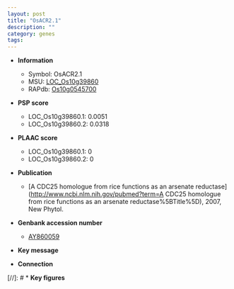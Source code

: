 ```yaml
---
layout: post
title: "OsACR2.1"
description: ""
category: genes
tags: 
---
```


* **Information**  
    + Symbol: OsACR2.1  
    + MSU: [LOC_Os10g39860](http://rice.plantbiology.msu.edu/cgi-bin/ORF_infopage.cgi?orf=LOC_Os10g39860)  
    + RAPdb: [Os10g0545700](http://rapdb.dna.affrc.go.jp/viewer/gbrowse_details/irgsp1?name=Os10g0545700)  

* **PSP score**  
    + LOC_Os10g39860.1: 0.0051 
    + LOC_Os10g39860.2: 0.0318 

* **PLAAC score**  
    + LOC_Os10g39860.1: 0 
    + LOC_Os10g39860.2: 0 

* **Publication**  
    + [A CDC25 homologue from rice functions as an arsenate reductase](http://www.ncbi.nlm.nih.gov/pubmed?term=A CDC25 homologue from rice functions as an arsenate reductase%5BTitle%5D), 2007, New Phytol.

* **Genbank accession number**  
    + [AY860059](http://www.ncbi.nlm.nih.gov/nuccore/AY860059)

* **Key message**  

* **Connection**  

[//]: # * **Key figures**  


